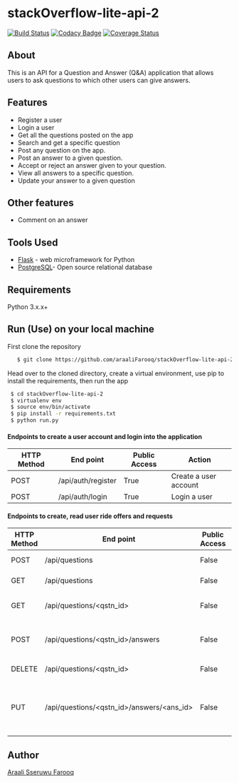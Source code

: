 # stackOverflow-lite-api-2

[![Build Status](https://travis-ci.org/araaliFarooq/stackOverflow-lite-api-2.svg?branch=challenge_3)](https://travis-ci.org/araaliFarooq/stackOverflow-lite-api-2)
[![Codacy Badge](https://api.codacy.com/project/badge/Grade/8be53303a1be4577a6f1a2ea1aa62f6b)](https://www.codacy.com/app/araaliFarooq/stackOverflow-lite-api-2?utm_source=github.com&amp;utm_medium=referral&amp;utm_content=araaliFarooq/stackOverflow-lite-api-2&amp;utm_campaign=Badge_Grade)
[![Coverage Status](https://coveralls.io/repos/github/araaliFarooq/stackOverflow-lite-api-2/badge.svg?branch=challenge_3)](https://coveralls.io/github/araaliFarooq/stackOverflow-lite-api-2?branch=challenge_3)


## About
This is an API for a Question and Answer (Q&A) application that allows users to ask questions to which other users can give answers.

## Features
- Register a user
- Login a user
- Get all the questions posted on the app
- Search and get a specific question
- Post any question on the app.
- Post an answer to a given question.
- Accept or reject an answer given to your question.
- View all answers to a specific question.
- Update your answer to a given question

## Other features
- Comment on an answer

## Tools Used
- [Flask](http://flask.pocoo.org/) - web microframework for Python
- [PostgreSQL](https://www.postgresql.org/)- Open source relational database

## Requirements
Python 3.x.x+
 
## Run (Use) on your local machine
First clone the repository
```sh
   $ git clone https://github.com/araaliFarooq/stackOverflow-lite-api-2
   ```
   Head over to the cloned directory, create a virtual environment, use pip to install the requirements, then run the app
   ```sh
    $ cd stackOverflow-lite-api-2
    $ virtualenv env
    $ source env/bin/activate
    $ pip install -r requirements.txt
    $ python run.py
```
#### Endpoints to create a user account and login into the application
HTTP Method|End point | Public Access|Action
-----------|----------|--------------|------
POST | /api/auth/register | True | Create a user account
POST | /api/auth/login | True | Login a user

#### Endpoints to create, read user ride offers and requests
HTTP Method|End point | Public Access|Action
-----------|----------|--------------|------
POST | /api/questions | False | Post a Question
GET | /api/questions | False | Fetch all Questions
GET | /api/questions/<qstn_id> | False | Fetch a single question
POST | /api/questions/<qstn_id>/answers | False | Post an answer to a question
DELETE | /api/questions/<qstn_id> | False | Delete a question
PUT | /api/questions/<qstn_id>/answers/<ans_id>| False | Accept an answer or Update an answer

## Author
[Araali Sseruwu Farooq](https://github.com/araalifarooq)

